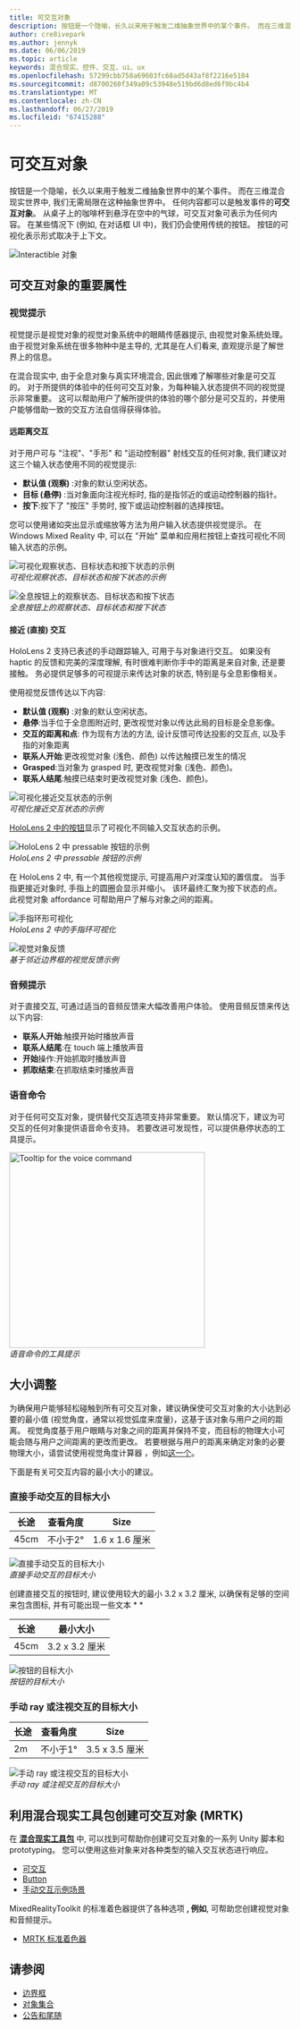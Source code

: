 ```yaml
---
title: 可交互对象
description: 按钮是一个隐喻，长久以来用于触发二维抽象世界中的某个事件。 而在三维混合现实世界中, 我们无需局限在这种抽象世界中。
author: cre8ivepark
ms.author: jennyk
ms.date: 06/06/2019
ms.topic: article
keywords: 混合现实、控件、交互、ui、ux
ms.openlocfilehash: 57299cbb758a69603fc68ad5d43af8f2216e5104
ms.sourcegitcommit: d8700260f349a09c53948e519bd6d8ed6f9bc4b4
ms.translationtype: MT
ms.contentlocale: zh-CN
ms.lasthandoff: 06/27/2019
ms.locfileid: "67415288"
---
```

# <a name="interactable-object"></a>可交互对象

按钮是一个隐喻，长久以来用于触发二维抽象世界中的某个事件。 而在三维混合现实世界中, 我们无需局限在这种抽象世界中。 任何内容都可以是触发事件的**可交互对象**。 从桌子上的咖啡杯到悬浮在空中的气球，可交互对象可表示为任何内容。 在某些情况下 (例如, 在对话框 UI 中)，我们仍会使用传统的按钮。 按钮的可视化表示形式取决于上下文。

![Interactible 对象](images/640px-interactibleobject-hero-640px.jpg)


## <a name="important-properties-of-the-interactable-object"></a>可交互对象的重要属性

### <a name="visual-cue"></a>视觉提示

视觉提示是视觉对象的视觉对象系统中的眼睛传感器提示, 由视觉对象系统处理。 由于视觉对象系统在很多物种中是主导的, 尤其是在人们看来, 直观提示是了解世界上的信息。

在混合现实中, 由于全息对象与真实环境混合, 因此很难了解哪些对象是可交互的。 对于所提供的体验中的任何可交互对象，为每种输入状态提供不同的视觉提示非常重要。 这可以帮助用户了解所提供的体验的哪个部分是可交互的，并使用户能够借助一致的交互方法自信得获得体验。

#### <a name="far-interactions"></a>远距离交互

对于用户可与 "注视"、"手形" 和 "运动控制器" 射线交互的任何对象, 我们建议对这三个输入状态使用不同的视觉提示:
* **默认值 (观察)** :对象的默认空闲状态。
* **目标 (悬停)** :当对象面向注视光标时, 指的是指邻近的或运动控制器的指针。
* **按下**:按下了 "按压" 手势时, 按下或运动控制器的选择按钮。

您可以使用诸如突出显示或缩放等方法为用户输入状态提供视觉提示。 在 Windows Mixed Reality 中, 可以在 "开始" 菜单和应用栏按钮上查找可视化不同输入状态的示例。 

![可视化观察状态、目标状态和按下状态的示例](images/640px-interactibleobject-states.png)<br>
*可视化观察状态、目标状态和按下状态的示例*

![全息按钮上的观察状态、目标状态和按下状态](images/MRTK_InteractableState.png)<br>
*全息按钮上的观察状态、目标状态和按下状态*

#### <a name="neardirect-interactions"></a>接近 (直接) 交互

HoloLens 2 支持已表述的手动跟踪输入, 可用于与对象进行交互。 如果没有 haptic 的反馈和完美的深度理解, 有时很难判断你手中的距离是来自对象, 还是要接触。 务必提供足够多的可视提示来传达对象的状态, 特别是与全息影像相关。

使用视觉反馈传达以下内容:
* **默认值 (观察)** :对象的默认空闲状态。
* **悬停**:当手位于全息图附近时, 更改视觉对象以传达此局的目标是全息影像。 
* **交互的距离和点**: 作为现有方法的方法, 设计反馈可传达投影的交互点, 以及手指的对象距离
* **联系人开始**:更改视觉对象 (浅色、颜色) 以传达触摸已发生的情况
* **Grasped**:当对象为 grasped 时, 更改视觉对象 (浅色、颜色)。
* **联系人结尾**:触摸已结束时更改视觉对象 (浅色、颜色)。

![可视化接近交互状态的示例](images/640px-interactibleobject-states-near.jpg)<br>
*可视化接近交互状态的示例*

[HoloLens 2 中的按钮](https://microsoft.github.io/MixedRealityToolkit-Unity/Documentation/README_Button.html)显示了可视化不同输入交互状态的示例。

![HoloLens 2 中 pressable 按钮的示例](images/640px-interactibleobject-pressablebutton-650px2.jpg)<br>
*HoloLens 2 中 pressable 按钮的示例*

在 HoloLens 2 中, 有一个其他视觉提示, 可提高用户对深度认知的置信度。 当手指更接近对象时, 手指上的圆圈会显示并缩小。 该环最终汇聚为按下状态的点。 此视觉对象 affordance 可帮助用户了解与对象之间的距离。

![手指环形可视化](images/640px-interactibleobject-pressablebutton-650px3.jpg)<br>
*HoloLens 2 中的手指环可视化*

![视觉对象反馈](images/HoloLens2_Proximity.gif)<br>
*基于邻近边界框的视觉反馈示例*


### <a name="audio-cue"></a>音频提示
对于直接交互, 可通过适当的音频反馈来大幅改善用户体验。 使用音频反馈来传达以下内容:
* **联系人开始**:触摸开始时播放声音
* **联系人结尾**:在 touch 端上播放声音
* **开始**操作:开始抓取时播放声音
* **抓取结束**:在抓取结束时播放声音

### <a name="voice-command"></a>语音命令
对于任何可交互对象，提供替代交互选项支持非常重要。 默认情况下，建议为可交互的任何对象提供语音命令支持。 若要改进可发现性，可以提供悬停状态的工具提示。

<img src="images/640px-interactibleobject-voicecommand.jpg" alt="Tooltip for the voice command" title="语音命令的工具提示" width="350"><br/>*语音命令的工具提示*

## <a name="sizing"></a>大小调整
为确保用户能够轻松碰触到所有可交互对象，建议确保使可交互对象的大小达到必要的最小值 (视觉角度，通常以视觉弧度来度量)，这基于该对象与用户之间的距离。 视觉角度基于用户眼睛与对象之间的距离并保持不变，而目标的物理大小可能会随与用户之间距离的更改而更改。 若要根据与用户的距离来确定对象的必要物理大小，请尝试使用视觉角度计算器 ，例如[这一个](http://elvers.us/perception/visualAngle/)。

下面是有关可交互内容的最小大小的建议。

### <a name="target-size-for-direct-hand-interaction"></a>直接手动交互的目标大小
| 长途 | 查看角度 | Size |
|---------|---------|---------|
| 45cm  | 不小于2° | 1.6 x 1.6 厘米 |

![直接手动交互的目标大小](images/TargetSizingNear.jpg)<br>
*直接手动交互的目标大小*

创建直接交互的按钮时, 建议使用较大的最小 3.2 x 3.2 厘米, 以确保有足够的空间来包含图标, 并有可能出现一些文本 * *

| 长途 | 最小大小 |
|---------|---------|
| 45cm  | 3.2 x 3.2 厘米 |

![按钮的目标大小](images/TargetSizingButtons.png)<br>
*按钮的目标大小*


### <a name="target-size-for-hand-ray-or-gaze-interaction"></a>手动 ray 或注视交互的目标大小
| 长途 | 查看角度 | Size |
|---------|---------|---------|
| 2m  | 不小于1° | 3.5 x 3.5 厘米 |

![手动 ray 或注视交互的目标大小](images/TargetSizingFar.jpg)<br>
*手动 ray 或注视交互的目标大小*

## <a name="creating-interactable-object-with-mixed-reality-toolkit-mrtk"></a>利用混合现实工具包创建可交互对象 (MRTK)

在 **[混合现实工具包](https://github.com/Microsoft/MixedRealityToolkit-Unity)** 中, 可以找到可帮助你创建可交互对象的一系列 Unity 脚本和 prototyping。 您可以使用这些对象来对各种类型的输入交互状态进行响应。

* [可交互](https://microsoft.github.io/MixedRealityToolkit-Unity/Documentation/README_Interactable.html)
* [Button](https://microsoft.github.io/MixedRealityToolkit-Unity/Documentation/README_Button.html)
* [手动交互示例场景](https://github.com/microsoft/MixedRealityToolkit-Unity/blob/mrtk_release/Documentation/README_HandInteractionExamples.md)

MixedRealityToolkit 的标准着色器提供了各种选项 **, 例如**, 可帮助您创建视觉对象和音频提示。
* [MRTK 标准着色器](https://github.com/microsoft/MixedRealityToolkit-Unity/blob/mrtk_development/Documentation/README_MRTKStandardShader.md)


## <a name="see-also"></a>请参阅

* [边界框](app-bar-and-bounding-box.md)
* [对象集合](object-collection.md)
* [公告和尾随](billboarding-and-tag-along.md)